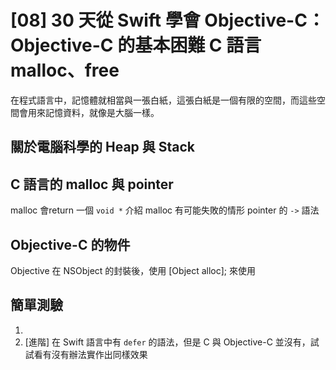 #  [08] 30 天從 Swift 學會 Objective-C：Objective-C 的基本困難 C 語言 malloc、free

在程式語言中，記憶體就相當與一張白紙，這張白紙是一個有限的空間，而這些空間會用來記憶資料，就像是大腦一樣。

## 關於電腦科學的 Heap 與 Stack

## C 語言的 malloc 與 pointer
malloc 會return 一個 `void *`
介紹 malloc 有可能失敗的情形
pointer 的 `->` 語法

## Objective-C 的物件
Objective 在 NSObject 的封裝後，使用 [Object alloc]; 來使用

## 簡單測驗
1. 
1. [進階] 在 Swift 語言中有 `defer` 的語法，但是 C 與 Objective-C 並沒有，試試看有沒有辦法實作出同樣效果
